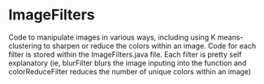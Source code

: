 # ImageFilters
Code to manipulate images in various ways, including using K means-clustering to sharpen or reduce the colors within an image. Code for each filter is stored within the ImageFilters.java file. Each filter is pretty self explanatory (ie, blurFilter blurs the image inputing into the function and colorReduceFilter reduces the number of unique colors within an image)
